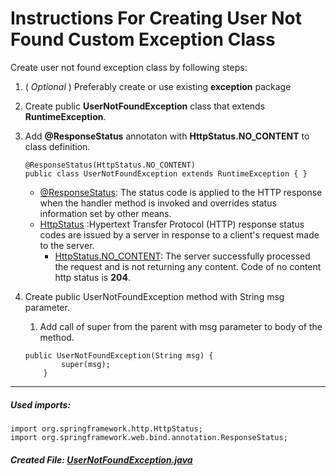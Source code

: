 # Instructions For Creating User Not Found Custom Exception Class

Create user not found exception class by following steps:

1. ( _Optional_ ) Preferably create or use existing **exception** package 

1. Create public **UserNotFoundException** class that extends **RuntimeException**.

1. Add **@ResponseStatus** annotaton with **HttpStatus.NO_CONTENT** to class definition.
    ```
    @ResponseStatus(HttpStatus.NO_CONTENT)
    public class UserNotFoundException extends RuntimeException { }
    ```
    - [@ResponseStatus](https://docs.spring.io/spring-framework/docs/current/javadoc-api/org/springframework/web/bind/annotation/ResponseStatus.html): 
    The status code is applied to the HTTP response when the handler method is invoked and overrides status 
    information set by other means.
    - [HttpStatus](https://en.wikipedia.org/wiki/List_of_HTTP_status_codes) :Hypertext Transfer Protocol (HTTP) 
    response status codes are issued by a server in response to a client's request made to the server.
        - [HttpStatus.NO_CONTENT](): The server successfully processed the request and is not returning any content. 
        Code of no content http status is **204**.

1. Create public UserNotFoundException method with String msg parameter.
    1. Add call of super from the parent with msg parameter to body of the method.
    ```
    public UserNotFoundException(String msg) {
            super(msg);
        }
    ```
    
---
##### _Used imports:_
```
import org.springframework.http.HttpStatus;
import org.springframework.web.bind.annotation.ResponseStatus;
```

##### Created File: [UserNotFoundException.java](../../src/main/java/com/security/presentatie/exception/UserNotFoundException.java)